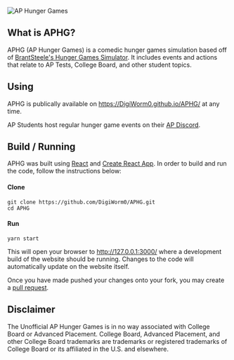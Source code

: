 ![AP Hunger Games](https://i.imgur.com/tJ3CfWe.png "AP Hunger Games")

## What is APHG?
APHG (AP Hunger Games) is a comedic hunger games simulation based off of [BrantSteele\'s Hunger Games Simulator](http://brantsteele.net/hungergames/ "BrantSteele's Hunger Games Simulator"). It includes events and actions that relate to AP Tests, College Board, and other student topics.

## Using
APHG is publically available on https://DigiWorm0.github.io/APHG/ at any time. 

AP Students host regular hunger game events on their [AP Discord](https://discord.gg/apstudents "AP Discord").

## Build / Running
APHG was built using [React](https://reactjs.org/) and [Create React App](https://create-react-app.dev/). In order to build and run the code, follow the instructions below:

#### Clone
```
git clone https://github.com/DigiWorm0/APHG.git
cd APHG
```

#### Run
```
yarn start
```
This will open your browser to http://127.0.0.1:3000/ where a development build of the website should be running. Changes to the code will automatically update on the website itself.

Once you have made pushed your changes onto your fork, you may create a [pull request](https://github.com/DigiWorm0/APHG/pulls).

## Disclaimer
The Unofficial AP Hunger Games is in no way associated with College Board or Advanced Placement. College Board, Advanced Placement, and other College Board trademarks are trademarks or registered trademarks of College Board or its affiliated in the U.S. and elsewhere.